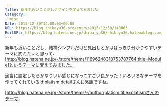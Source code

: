 ```yaml
---
Title: 新年も近いことだしデザインを変えてみました
Category:
- misc
Date: 2013-12-30T14:08:03+09:00
URL: https://blog.shibayu36.org/entry/2013/12/30/140803
EditURL: https://blog.hatena.ne.jp/shiba_yu36/shibayu36.hatenablog.com/atom/entry/12921228815715399519
---
```


新年も近いことだし、結構シンプルだけど見出しとかははっきり分かりやすいテーマに変えたいと思って、[http://blog.hatena.ne.jp/-/store/theme/11696248318753787764:title=Module]というテーマに変えてみました。

適当に設定したらかなりいい感じになってすごい良かった！いろいろなテーマを作ってくれているid:platism:detailさんに感謝ですね。

[http://blog.hatena.ne.jp/-/store/theme/-/author/platism:title=platismさんのテーマ]

